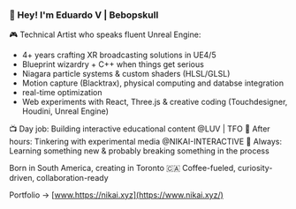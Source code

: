 ### 👋 Hey! I'm Eduardo V | Bebopskull

🎮 Technical Artist who speaks fluent Unreal Engine:
- 4+ years crafting XR broadcasting solutions in UE4/5
- Blueprint wizardry + C++ when things get serious
- Niagara particle systems & custom shaders (HLSL/GLSL)
- Motion capture (Blacktrax), physical computing and databse integration
- real-time optimization
- Web experiments with React, Three.js & creative coding (Touchdesigner, Houdini, Unreal Engine)

📺 Day job: Building interactive educational content @LUV | TFO
🎨 After hours: Tinkering with experimental media @NIKAI-INTERACTIVE
🧪 Always: Learning something new & probably breaking something in the process

Born in South America, creating in Toronto 🇨🇦
Coffee-fueled, curiosity-driven, collaboration-ready

Portfolio → [www.https://nikai.xyz](https://www.nikai.xyz/)
